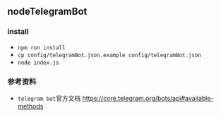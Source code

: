 ## nodeTelegramBot

### install 
* `npm run install`
* `cp config/telegramBot.json.example config/telegramBot.json`
* `node index.js`

### 参考资料
* `telegram bot`官方文档 https://core.telegram.org/bots/api#available-methods

